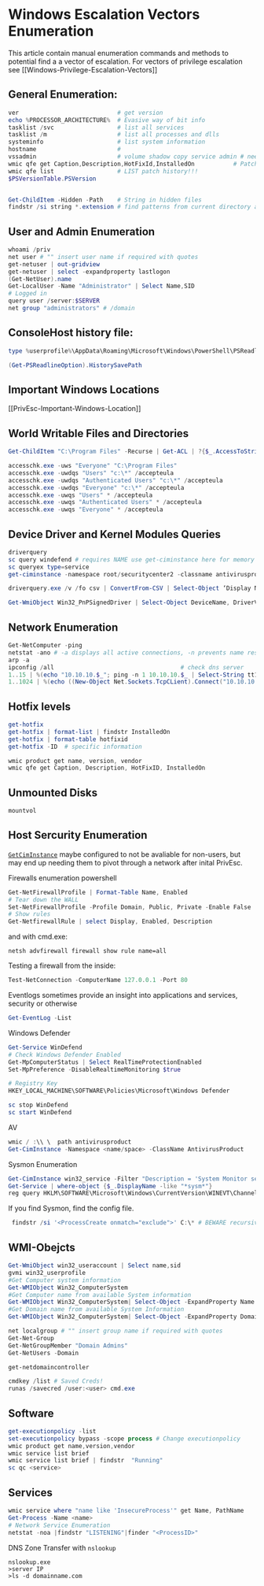 # Windows Escalation Vectors Enumeration
This article contain manual enumeration commands and methods to potential find a a vector of escalation. For vectors of privilege escalation see [[Windows-Privilege-Escalation-Vectors]]

## General Enumeration:
```powershell
ver                            # get version
echo %PROCESSOR_ARCHITECTURE%  # Evasive way of bit info
tasklist /svc                  # list all services
tasklist /m                    # list all processes and dlls
systeminfo                     # list system information
hostname                       #
vssadmin                       # volume shadow copy service admin # need admin may one day be useful
wmic qfe get Caption,Description,HotFixId,InstalledOn           # Patch level!
wmic qfe list                  # LIST patch history!!!
$PSVersionTable.PSVersion


Get-ChildItem -Hidden -Path    # String in hidden files 
findstr /si string *.extension # find patterns from current directory and recursively
```


## User and Admin Enumeration
```powershell
whoami /priv
net user # "" insert user name if required with quotes 
get-netuser | out-gridview
get-netuser | select -expandproperty lastlogon
(Get-NetUser).name
Get-LocalUser -Name "Administrator" | Select Name,SID
# Logged in
query user /server:$SERVER
net group "administrators" # /domain
```

## ConsoleHost history file:
```powershell
type %userprofile%\AppData\Roaming\Microsoft\Windows\PowerShell\PSReadline\ConsoleHost_history.txt

(Get-PSReadlineOption).HistorySavePath
```

## Important Windows Locations
[[PrivEsc-Important-Windows-Location]]

## World Writable Files and Directories
```powershell
Get-ChildItem "C:\Program Files" -Recurse | Get-ACL | ?{$_.AccessToString -match "Everyone\sAllow\s\sModify"}

accesschk.exe -uws "Everyone" "C:\Program Files"
accesschk.exe -uwdqs "Users" "c:\*" /accepteula
accesschk.exe -uwdqs "Authenticated Users" "c:\*" /accepteula
accesschk.exe -uwdqs "Everyone" "c:\*" /accepteula
accesschk.exe -uwqs "Users" * /accepteula
accesschk.exe -uwqs "Authenticated Users" * /accepteula
accesschk.exe -uwqs "Everyone" * /accepteula
```

## Device Driver and Kernel Modules Queries
```powershell
driverquery
sc query windefend # requires NAME use get-ciminstance here for memory
sc queryex type=service
get-ciminstance -namespace root/securitycenter2 -classname antivirusproduct

driverquery.exe /v /fo csv | ConvertFrom-CSV | Select-Object ‘Display Name’, ‘Start Mode’, Path

Get-WmiObject Win32_PnPSignedDriver | Select-Object DeviceName, DriverVersion, Manufacturer | Where-Object {$_.DeviceName -like "*$SOMETHING*"}
```

## Network Enumeration
```powershell
Get-NetComputer -ping
netstat -ano # -a displays all active connections, -n prevents name resolution, -o display the pid for each connection
arp -a
ipconfig /all                                    # check dns server
1..15 | %(echo "10.10.10.$_"; ping -n 1 10.10.10.$_ | Select-String tt1)         # ip ping sweep 
1..1024 | %(echo ((New-Object Net.Sockets.TcpCLient).Connect("10.10.10.10", $_)) "Open port on - $_" 2>$null # Port scan
```

## Hotfix levels
```powershell
get-hotfix
get-hotfix | format-list | findstr InstalledOn
get-hotfix | format-table hotfixid
get-hotfix -ID  # specific information

wmic product get name, version, vendor
wmic qfe get Caption, Description, HotFixID, InstalledOn
```

## Unmounted Disks
```powershell
mountvol
```

## Host Sercurity Enumeration
[`GetCimInstance`](https://docs.microsoft.com/en-us/powershell/module/cimcmdlets/get-ciminstance?view=powershell-7.2) maybe configured to not be avaliable for non-users, but may end up needing them to pivot through a network after inital PrivEsc.

Firewalls enumeration powershell
```powershell
Get-NetFirewallProfile | Format-Table Name, Enabled
# Tear down the WALL
Set-NetFirewallProfile -Profile Domain, Public, Private -Enable False
# Show rules
Get-NetfirewallRule | select Display, Enabled, Description
```
and with cmd.exe:
```batch 
netsh advfirewall firewall show rule name=all
```
Testing a firewall from the inside:
```powershell
Test-NetConnection -ComputerName 127.0.0.1 -Port 80
```

Eventlogs sometimes provide an insight into applications and services, security or otherwise
```powershell 
Get-EventLog -List
```

Windows Defender
```powershell 
Get-Service WinDefend
# Check Windows Defender Enabled
Get-MpComputerStatus | Select RealTimeProtectionEnabled 
Set-MpPreference -DisableRealtimeMonitoring $true

# Registry Key
HKEY_LOCAL_MACHINE\SOFTWARE\Policies\Microsoft\Windows Defender

sc stop WinDefend
sc start WinDefend
```

AV
```powershell
wmic / :\\ \  path antivirusproduct
Get-CimInstance -Namespace <name/space> -ClassName AntivirusProduct
```

Sysmon Enumeration
```powershell
Get-CimInstance win32_service -Filter "Description = 'System Monitor service'"
Get-Service | where-object {$_.DisplayName -like "*sysm*"}
reg query HKLM\SOFTWARE\Microsoft\Windows\CurrentVersion\WINEVT\Channels\Microsoft-Windows-Sysmon\Operational
```
If you find Sysmon, find the config file.
```powershell
 findstr /si '<ProcessCreate onmatch="exclude">' C:\* # BEWARE recursive searching!
```

## WMI-Obejcts
```powershell
Get-WmiObject win32_useraccount | Select name,sid
gvmi win32_userprofile
#Get Computer system information
Get-WMIObject Win32_ComputerSystem
#Get Computer name from available System information
Get-WMIObject Win32_ComputerSystem| Select-Object -ExpandProperty Name
#Get Domain name from available System Information
Get-WMIObject Win32_ComputerSystem| Select-Object -ExpandProperty Domain

net localgroup # "" insert group name if required with quotes
Get-Net-Group
Get-NetGroupMember "Domain Admins"
Get-NetUsers -Domain

get-netdomaincontroller

cmdkey /list # Saved Creds!
runas /savecred /user:<user> cmd.exe
```

## Software
```powershell
get-executionpolicy -list
set-executionpolicy bypass -scope process # Change executionpolicy
wmic product get name,version,vendor
wmic service list brief
wmic service list brief | findstr  "Running"
sc qc <service>
```

## Services
```powershell
wmic service where "name like 'InsecureProcess'" get Name, PathName
Get-Process -Name <name>
# Network Service Enumeration
netstat -noa |findstr "LISTENING"|finder "<ProcessID>"
```

DNS Zone Transfer with `nslookup`
```
nslookup.exe
>server IP 
>ls -d domainname.com
```